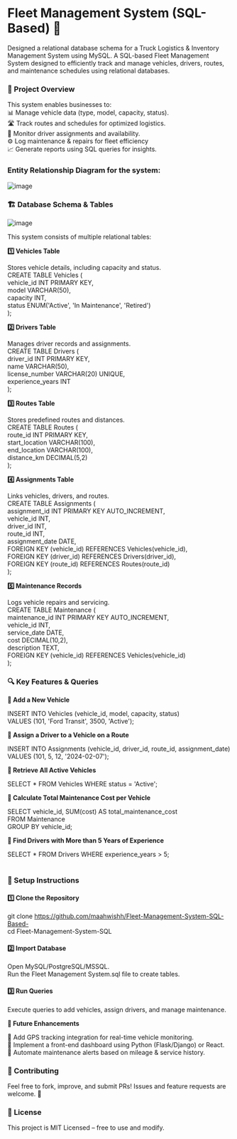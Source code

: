 # Fleet Management System (SQL-Based) 🚚<br>
Designed a relational database schema for a Truck Logistics &amp; Inventory Management System using MySQL. A SQL-based Fleet Management System designed to efficiently track and manage vehicles, drivers, routes, and maintenance schedules using relational databases.

### 🚀 Project Overview<br>

This system enables businesses to:<br>
📊 Manage vehicle data (type, model, capacity, status).<br>
🛣️ Track routes and schedules for optimized logistics.<br>
👷 Monitor driver assignments and availability.<br>
⚙️ Log maintenance & repairs for fleet efficiency<br>
📈 Generate reports using SQL queries for insights.<br>

### Entity Relationship Diagram for the system:<br>
![image](https://github.com/user-attachments/assets/172d5013-1694-4eda-bffa-eaf2e0cfd224)

### 🏗 Database Schema & Tables<br>
![image](https://github.com/user-attachments/assets/d3f8d6b9-e0b0-43bf-b1d1-83f54dbaecd3)

This system consists of multiple relational tables:

**1️⃣ Vehicles Table**<br>

Stores vehicle details, including capacity and status.<br>
CREATE TABLE Vehicles (<br>
    vehicle_id INT PRIMARY KEY,<br>
    model VARCHAR(50),<br>
    capacity INT,<br>
    status ENUM('Active', 'In Maintenance', 'Retired')<br>
);<br>

**2️⃣ Drivers Table**<br>

Manages driver records and assignments.<br>
CREATE TABLE Drivers (<br>
    driver_id INT PRIMARY KEY,<br>
    name VARCHAR(50),<br>
    license_number VARCHAR(20) UNIQUE,<br>
    experience_years INT<br>
);<br>

**3️⃣ Routes Table**<br>

Stores predefined routes and distances.<br>
CREATE TABLE Routes (<br>
    route_id INT PRIMARY KEY,<br>
    start_location VARCHAR(100),<br>
    end_location VARCHAR(100),<br>
    distance_km DECIMAL(5,2)<br>
);<br>

**4️⃣ Assignments Table**<br>

Links vehicles, drivers, and routes.<br>
CREATE TABLE Assignments (<br>
    assignment_id INT PRIMARY KEY AUTO_INCREMENT,<br>
    vehicle_id INT,<br>
    driver_id INT,<br>
    route_id INT,<br>
    assignment_date DATE,<br>
    FOREIGN KEY (vehicle_id) REFERENCES Vehicles(vehicle_id),<br>
    FOREIGN KEY (driver_id) REFERENCES Drivers(driver_id),<br>
    FOREIGN KEY (route_id) REFERENCES Routes(route_id)<br>
);<br>

**5️⃣ Maintenance Records**<br>

Logs vehicle repairs and servicing.<br>
CREATE TABLE Maintenance (<br>
    maintenance_id INT PRIMARY KEY AUTO_INCREMENT,<br>
    vehicle_id INT,<br>
    service_date DATE,<br>
    cost DECIMAL(10,2),<br>
    description TEXT,<br>
    FOREIGN KEY (vehicle_id) REFERENCES Vehicles(vehicle_id)<br>
);<br>

### 🔍 Key Features & Queries<br>

**📌 Add a New Vehicle**<br>

INSERT INTO Vehicles (vehicle_id, model, capacity, status) <br>
VALUES (101, 'Ford Transit', 3500, 'Active');<br>

**📌 Assign a Driver to a Vehicle on a Route**<br>

INSERT INTO Assignments (vehicle_id, driver_id, route_id, assignment_date)<br>
VALUES (101, 5, 12, '2024-02-07');<br>

**📌 Retrieve All Active Vehicles**

SELECT * FROM Vehicles WHERE status = 'Active';<br>

**📌 Calculate Total Maintenance Cost per Vehicle**<br>

SELECT vehicle_id, SUM(cost) AS total_maintenance_cost<br>
FROM Maintenance<br>
GROUP BY vehicle_id;<br>

**📌 Find Drivers with More than 5 Years of Experience**<br>

SELECT * FROM Drivers WHERE experience_years > 5;<br>
<br>
### 🔧 Setup Instructions<br>
#### 1️⃣ Clone the Repository<br>

git clone https://github.com/maahwishh/Fleet-Management-System-SQL-Based-<br>
cd Fleet-Management-System-SQL<br>

#### 2️⃣ Import Database<br>

Open MySQL/PostgreSQL/MSSQL.<br>
Run the Fleet Management System.sql file to create tables.<br>

#### 3️⃣ Run Queries<br>
Execute queries to add vehicles, assign drivers, and manage maintenance.<br>

**📌 Future Enhancements**<br>

🔹 Add GPS tracking integration for real-time vehicle monitoring.<br>
🔹 Implement a front-end dashboard using Python (Flask/Django) or React.<br>
🔹 Automate maintenance alerts based on mileage & service history.<br>

### 🤝 Contributing<br>
Feel free to fork, improve, and submit PRs! Issues and feature requests are welcome. 🚀<br>

### 📜 License<br>
This project is MIT Licensed – free to use and modify.<br>



